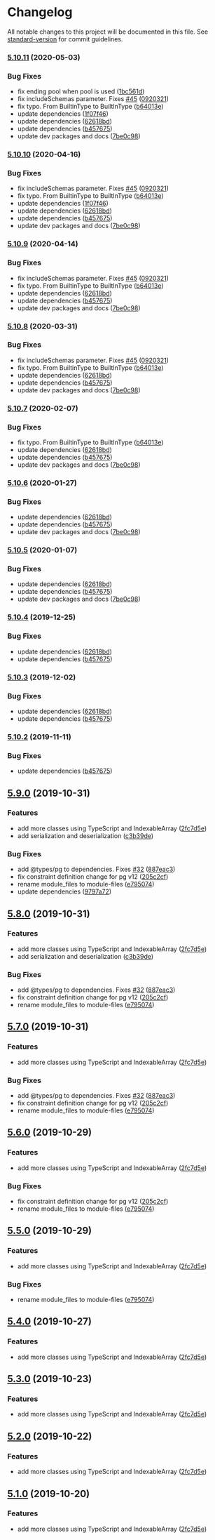 # Changelog

All notable changes to this project will be documented in this file. See [standard-version](https://github.com/conventional-changelog/standard-version) for commit guidelines.

### [5.10.11](https://github.com/ozum/pg-structure/compare/v5.10.1...v5.10.11) (2020-05-03)


### Bug Fixes

* fix ending pool when pool is used ([1bc561d](https://github.com/ozum/pg-structure/commit/1bc561d24946551f4bed7838258aa5dae2b2effb))
* fix includeSchemas parameter. Fixes [#45](https://github.com/ozum/pg-structure/issues/45) ([0920321](https://github.com/ozum/pg-structure/commit/0920321816bef1f38325771411c87fa6c0f88113))
* fix typo. From BuiltinType to BuiltInType ([b64013e](https://github.com/ozum/pg-structure/commit/b64013e2685a08ba4cd5b303126cdb37556dc1f5))
* update dependencies ([1f07f46](https://github.com/ozum/pg-structure/commit/1f07f465f465f5e1cf75dd05b148ac19a6ae9706))
* update dependencies ([62618bd](https://github.com/ozum/pg-structure/commit/62618bd2abb8daff8539b1d0521fc140520beb0c))
* update dependencies ([b457675](https://github.com/ozum/pg-structure/commit/b4576756aea91e09c5d99ad21ef412de3e083dac))
* update dev packages and docs ([7be0c98](https://github.com/ozum/pg-structure/commit/7be0c98a018ac7f4d894837eecd0b1f74e0fe967))

### [5.10.10](https://github.com/ozum/pg-structure/compare/v5.10.1...v5.10.10) (2020-04-16)


### Bug Fixes

* fix includeSchemas parameter. Fixes [#45](https://github.com/ozum/pg-structure/issues/45) ([0920321](https://github.com/ozum/pg-structure/commit/0920321816bef1f38325771411c87fa6c0f88113))
* fix typo. From BuiltinType to BuiltInType ([b64013e](https://github.com/ozum/pg-structure/commit/b64013e2685a08ba4cd5b303126cdb37556dc1f5))
* update dependencies ([1f07f46](https://github.com/ozum/pg-structure/commit/1f07f465f465f5e1cf75dd05b148ac19a6ae9706))
* update dependencies ([62618bd](https://github.com/ozum/pg-structure/commit/62618bd2abb8daff8539b1d0521fc140520beb0c))
* update dependencies ([b457675](https://github.com/ozum/pg-structure/commit/b4576756aea91e09c5d99ad21ef412de3e083dac))
* update dev packages and docs ([7be0c98](https://github.com/ozum/pg-structure/commit/7be0c98a018ac7f4d894837eecd0b1f74e0fe967))

### [5.10.9](https://github.com/ozum/pg-structure/compare/v5.10.1...v5.10.9) (2020-04-14)


### Bug Fixes

* fix includeSchemas parameter. Fixes [#45](https://github.com/ozum/pg-structure/issues/45) ([0920321](https://github.com/ozum/pg-structure/commit/0920321816bef1f38325771411c87fa6c0f88113))
* fix typo. From BuiltinType to BuiltInType ([b64013e](https://github.com/ozum/pg-structure/commit/b64013e2685a08ba4cd5b303126cdb37556dc1f5))
* update dependencies ([62618bd](https://github.com/ozum/pg-structure/commit/62618bd2abb8daff8539b1d0521fc140520beb0c))
* update dependencies ([b457675](https://github.com/ozum/pg-structure/commit/b4576756aea91e09c5d99ad21ef412de3e083dac))
* update dev packages and docs ([7be0c98](https://github.com/ozum/pg-structure/commit/7be0c98a018ac7f4d894837eecd0b1f74e0fe967))

### [5.10.8](https://github.com/ozum/pg-structure/compare/v5.10.1...v5.10.8) (2020-03-31)


### Bug Fixes

* fix includeSchemas parameter. Fixes [#45](https://github.com/ozum/pg-structure/issues/45) ([0920321](https://github.com/ozum/pg-structure/commit/0920321816bef1f38325771411c87fa6c0f88113))
* fix typo. From BuiltinType to BuiltInType ([b64013e](https://github.com/ozum/pg-structure/commit/b64013e2685a08ba4cd5b303126cdb37556dc1f5))
* update dependencies ([62618bd](https://github.com/ozum/pg-structure/commit/62618bd2abb8daff8539b1d0521fc140520beb0c))
* update dependencies ([b457675](https://github.com/ozum/pg-structure/commit/b4576756aea91e09c5d99ad21ef412de3e083dac))
* update dev packages and docs ([7be0c98](https://github.com/ozum/pg-structure/commit/7be0c98a018ac7f4d894837eecd0b1f74e0fe967))

### [5.10.7](https://github.com/ozum/pg-structure/compare/v5.10.1...v5.10.7) (2020-02-07)


### Bug Fixes

* fix typo. From BuiltinType to BuiltInType ([b64013e](https://github.com/ozum/pg-structure/commit/b64013e2685a08ba4cd5b303126cdb37556dc1f5))
* update dependencies ([62618bd](https://github.com/ozum/pg-structure/commit/62618bd2abb8daff8539b1d0521fc140520beb0c))
* update dependencies ([b457675](https://github.com/ozum/pg-structure/commit/b4576756aea91e09c5d99ad21ef412de3e083dac))
* update dev packages and docs ([7be0c98](https://github.com/ozum/pg-structure/commit/7be0c98a018ac7f4d894837eecd0b1f74e0fe967))

### [5.10.6](https://github.com/ozum/pg-structure/compare/v5.10.1...v5.10.6) (2020-01-27)


### Bug Fixes

* update dependencies ([62618bd](https://github.com/ozum/pg-structure/commit/62618bd2abb8daff8539b1d0521fc140520beb0c))
* update dependencies ([b457675](https://github.com/ozum/pg-structure/commit/b4576756aea91e09c5d99ad21ef412de3e083dac))
* update dev packages and docs ([7be0c98](https://github.com/ozum/pg-structure/commit/7be0c98a018ac7f4d894837eecd0b1f74e0fe967))

### [5.10.5](https://github.com/ozum/pg-structure/compare/v5.10.1...v5.10.5) (2020-01-07)


### Bug Fixes

* update dependencies ([62618bd](https://github.com/ozum/pg-structure/commit/62618bd2abb8daff8539b1d0521fc140520beb0c))
* update dependencies ([b457675](https://github.com/ozum/pg-structure/commit/b4576756aea91e09c5d99ad21ef412de3e083dac))
* update dev packages and docs ([7be0c98](https://github.com/ozum/pg-structure/commit/7be0c98a018ac7f4d894837eecd0b1f74e0fe967))

### [5.10.4](https://github.com/ozum/pg-structure/compare/v5.10.1...v5.10.4) (2019-12-25)


### Bug Fixes

* update dependencies ([62618bd](https://github.com/ozum/pg-structure/commit/62618bd2abb8daff8539b1d0521fc140520beb0c))
* update dependencies ([b457675](https://github.com/ozum/pg-structure/commit/b4576756aea91e09c5d99ad21ef412de3e083dac))

### [5.10.3](https://github.com/ozum/pg-structure/compare/v5.10.1...v5.10.3) (2019-12-02)


### Bug Fixes

* update dependencies ([62618bd](https://github.com/ozum/pg-structure/commit/62618bd2abb8daff8539b1d0521fc140520beb0c))
* update dependencies ([b457675](https://github.com/ozum/pg-structure/commit/b4576756aea91e09c5d99ad21ef412de3e083dac))

### [5.10.2](https://github.com/ozum/pg-structure/compare/v5.10.1...v5.10.2) (2019-11-11)


### Bug Fixes

* update dependencies ([b457675](https://github.com/ozum/pg-structure/commit/b4576756aea91e09c5d99ad21ef412de3e083dac))

## [5.9.0](https://github.com/ozum/pg-structure/compare/v4.2.2...v5.9.0) (2019-10-31)


### Features

* add more classes using TypeScript and IndexableArray ([2fc7d5e](https://github.com/ozum/pg-structure/commit/2fc7d5ed65a2beeee30d38b04fd58597f3bafa57))
* add serialization and deserialization ([c3b39de](https://github.com/ozum/pg-structure/commit/c3b39de7919e193bd8eea0c9b7e35e79c11b3e24))


### Bug Fixes

* add @types/pg to dependencies. Fixes [#32](https://github.com/ozum/pg-structure/issues/32) ([887eac3](https://github.com/ozum/pg-structure/commit/887eac30c64b65c05ad542afe4f32ef4b05ca65e))
* fix constraint definition change for pg v12 ([205c2cf](https://github.com/ozum/pg-structure/commit/205c2cf4f44f2b58e21de3da14e5ab3da7d4ceb0))
* rename module_files to module-files ([e795074](https://github.com/ozum/pg-structure/commit/e795074dab1ec94435eb1a6946cfd45bf1346d17))
* update dependencies ([9797a72](https://github.com/ozum/pg-structure/commit/9797a727e39c30dc5123fb1f034421e6fff69924))

## [5.8.0](https://github.com/ozum/pg-structure/compare/v4.2.2...v5.8.0) (2019-10-31)


### Features

* add more classes using TypeScript and IndexableArray ([2fc7d5e](https://github.com/ozum/pg-structure/commit/2fc7d5ed65a2beeee30d38b04fd58597f3bafa57))
* add serialization and deserialization ([c3b39de](https://github.com/ozum/pg-structure/commit/c3b39de7919e193bd8eea0c9b7e35e79c11b3e24))


### Bug Fixes

* add @types/pg to dependencies. Fixes [#32](https://github.com/ozum/pg-structure/issues/32) ([887eac3](https://github.com/ozum/pg-structure/commit/887eac30c64b65c05ad542afe4f32ef4b05ca65e))
* fix constraint definition change for pg v12 ([205c2cf](https://github.com/ozum/pg-structure/commit/205c2cf4f44f2b58e21de3da14e5ab3da7d4ceb0))
* rename module_files to module-files ([e795074](https://github.com/ozum/pg-structure/commit/e795074dab1ec94435eb1a6946cfd45bf1346d17))

## [5.7.0](https://github.com/ozum/pg-structure/compare/v4.2.2...v5.7.0) (2019-10-31)


### Features

* add more classes using TypeScript and IndexableArray ([2fc7d5e](https://github.com/ozum/pg-structure/commit/2fc7d5ed65a2beeee30d38b04fd58597f3bafa57))


### Bug Fixes

* add @types/pg to dependencies. Fixes [#32](https://github.com/ozum/pg-structure/issues/32) ([887eac3](https://github.com/ozum/pg-structure/commit/887eac30c64b65c05ad542afe4f32ef4b05ca65e))
* fix constraint definition change for pg v12 ([205c2cf](https://github.com/ozum/pg-structure/commit/205c2cf4f44f2b58e21de3da14e5ab3da7d4ceb0))
* rename module_files to module-files ([e795074](https://github.com/ozum/pg-structure/commit/e795074dab1ec94435eb1a6946cfd45bf1346d17))

## [5.6.0](https://github.com/ozum/pg-structure/compare/v4.2.2...v5.6.0) (2019-10-29)


### Features

* add more classes using TypeScript and IndexableArray ([2fc7d5e](https://github.com/ozum/pg-structure/commit/2fc7d5ed65a2beeee30d38b04fd58597f3bafa57))


### Bug Fixes

* fix constraint definition change for pg v12 ([205c2cf](https://github.com/ozum/pg-structure/commit/205c2cf4f44f2b58e21de3da14e5ab3da7d4ceb0))
* rename module_files to module-files ([e795074](https://github.com/ozum/pg-structure/commit/e795074dab1ec94435eb1a6946cfd45bf1346d17))

## [5.5.0](https://github.com/ozum/pg-structure/compare/v4.2.2...v5.5.0) (2019-10-29)


### Features

* add more classes using TypeScript and IndexableArray ([2fc7d5e](https://github.com/ozum/pg-structure/commit/2fc7d5ed65a2beeee30d38b04fd58597f3bafa57))


### Bug Fixes

* rename module_files to module-files ([e795074](https://github.com/ozum/pg-structure/commit/e795074dab1ec94435eb1a6946cfd45bf1346d17))

## [5.4.0](https://github.com/ozum/pg-structure/compare/v4.2.2...v5.4.0) (2019-10-27)


### Features

* add more classes using TypeScript and IndexableArray ([2fc7d5e](https://github.com/ozum/pg-structure/commit/2fc7d5ed65a2beeee30d38b04fd58597f3bafa57))

## [5.3.0](https://github.com/ozum/pg-structure/compare/v4.2.2...v5.3.0) (2019-10-23)


### Features

* add more classes using TypeScript and IndexableArray ([2fc7d5e](https://github.com/ozum/pg-structure/commit/2fc7d5ed65a2beeee30d38b04fd58597f3bafa57))

## [5.2.0](https://github.com/ozum/pg-structure/compare/v4.2.2...v5.2.0) (2019-10-22)


### Features

* add more classes using TypeScript and IndexableArray ([2fc7d5e](https://github.com/ozum/pg-structure/commit/2fc7d5ed65a2beeee30d38b04fd58597f3bafa57))

## [5.1.0](https://github.com/ozum/pg-structure/compare/v4.2.2...v5.1.0) (2019-10-20)


### Features

* add more classes using TypeScript and IndexableArray ([2fc7d5e](https://github.com/ozum/pg-structure/commit/2fc7d5ed65a2beeee30d38b04fd58597f3bafa57))

